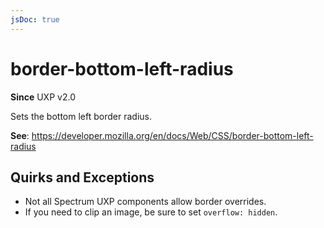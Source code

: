 ```yaml
---
jsDoc: true
---
```

# border-bottom-left-radius

**Since**  UXP v2.0

Sets the bottom left border radius.

**See**: https://developer.mozilla.org/en/docs/Web/CSS/border-bottom-left-radius  

## Quirks and Exceptions

* Not all Spectrum UXP components allow border overrides.
* If you need to clip an image, be sure to set `overflow: hidden`.